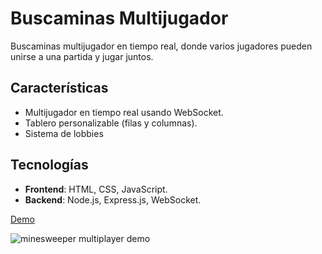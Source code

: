 
# Buscaminas Multijugador

Buscaminas multijugador en tiempo real, donde varios jugadores pueden unirse a una partida y jugar juntos.

## Características

- Multijugador en tiempo real usando WebSocket.
- Tablero personalizable (filas y columnas).
- Sistema de lobbies

## Tecnologías

- **Frontend**: HTML, CSS, JavaScript.
- **Backend**: Node.js, Express.js, WebSocket.

[Demo](minesweeper.carlox.es)

![minesweeper multiplayer demo](https://i.imgur.com/5WL6WDp.png)
